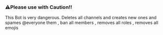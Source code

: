 ### ⚠Please use with Caution!!
This Bot is very dangerous. Deletes all channels and creates new ones and spames @everyone them , ban all members , removes all roles , removes all emojis

